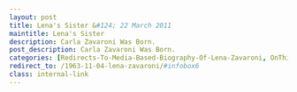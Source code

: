 ```yaml
---
layout: post
title: Lena's Sister &#124; 22 March 2011
maintitle: Lena's Sister
description: Carla Zavaroni Was Born.
post_description: Carla Zavaroni Was Born.
categories: [Redirects-To-Media-Based-Biography-Of-Lena-Zavaroni, OnThisDay22March]
redirect_to: /1963-11-04-lena-zavaroni/#infobox6
class: internal-link
---
```


